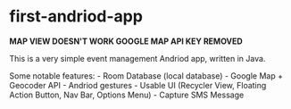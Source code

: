 # first-andriod-app

**MAP VIEW DOESN'T WORK GOOGLE MAP API KEY REMOVED**

This is a very simple event management Andriod app, 
written in Java.

Some notable features:
    - Room Database (local database)
    - Google Map + Geocoder API
    - Andriod gestures
    - Usable UI (Recycler View, Floating Action Button, Nav Bar, Options Menu)
    - Capture SMS Message